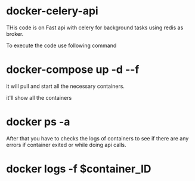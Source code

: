 # docker-celery-api

THis code is on Fast api with celery for background tasks using redis as broker.

To execute the code use following command

# docker-compose up -d --f

it will pull and start all the necessary containers. 

it'll show all the containers
# docker ps -a

After that you have to checks the logs of containers to see if there are any errors if container exited or while doing api calls.

# docker logs -f $container_ID
